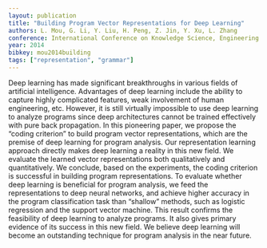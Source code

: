 ```yaml
---
layout: publication
title: "Building Program Vector Representations for Deep Learning"
authors: L. Mou, G. Li, Y. Liu, H. Peng, Z. Jin, Y. Xu, L. Zhang
conference: International Conference on Knowledge Science, Engineering and Management
year: 2014
bibkey: mou2014building
tags: ["representation", "grammar"]
---
```

Deep learning has made significant breakthroughs
in various fields of artificial intelligence. Advantages of deep
learning include the ability to capture highly complicated features, weak involvement of human engineering, etc. However,
it is still virtually impossible to use deep learning to analyze
programs since deep architectures cannot be trained effectively
with pure back propagation. In this pioneering paper, we propose
the “coding criterion” to build program vector representations,
which are the premise of deep learning for program analysis. Our
representation learning approach directly makes deep learning a
reality in this new field. We evaluate the learned vector representations both qualitatively and quantitatively. We conclude, based
on the experiments, the coding criterion is successful in building
program representations. To evaluate whether deep learning
is beneficial for program analysis, we feed the representations
to deep neural networks, and achieve higher accuracy in the
program classification task than “shallow” methods, such as
logistic regression and the support vector machine. This result
confirms the feasibility of deep learning to analyze programs. It
also gives primary evidence of its success in this new field. We
believe deep learning will become an outstanding technique for
program analysis in the near future.

